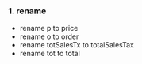 ### 1. rename
* rename p to price
* rename o to order
* rename totSalesTx to totalSalesTax
* rename tot to total